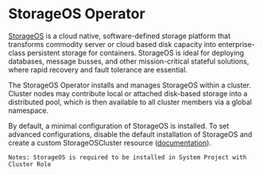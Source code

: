 # StorageOS Operator

[StorageOS](https://storageos.com) is a cloud native, software-defined storage
platform that transforms commodity server or cloud based disk capacity into
enterprise-class persistent storage for containers. StorageOS is ideal for
deploying databases, message busses, and other mission-critical stateful
solutions, where rapid recovery and fault tolerance are essential.

The StorageOS Operator installs and manages StorageOS within a cluster.
Cluster nodes may contribute local or attached disk-based storage into a
distributed pool, which is then available to all cluster members via a
global namespace.

By default, a minimal configuration of StorageOS is installed. To set advanced
configurations, disable the default installation of StorageOS and create a
custom StorageOSCluster resource
([documentation](https://docs.storageos.com/docs/reference/cluster-operator/examples)).

`Notes: StorageOS is required to be installed in System Project with Cluster Role`
